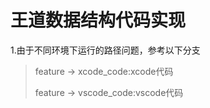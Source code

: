 # 王道数据结构代码实现

1.由于不同环境下运行的路径问题，参考以下分支

>feature -> xcode_code:xcode代码
>
>feature -> vscode_code:vscode代码